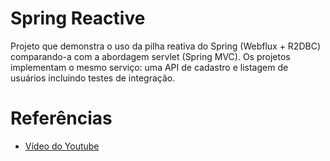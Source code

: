 # Spring Reactive

Projeto que demonstra o uso da pilha reativa do Spring (Webflux + R2DBC) comparando-a com a abordagem servlet (Spring MVC). Os projetos implementam o mesmo serviço: uma API de cadastro e listagem de usuários incluindo testes de integração.

# Referências
- [Vídeo do Youtube](https://youtu.be/xPqN09Jm424)